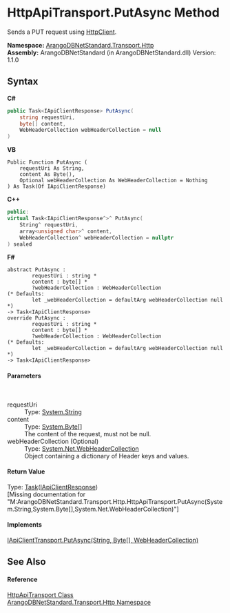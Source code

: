 # HttpApiTransport.PutAsync Method 
 

Sends a PUT request using <a href="https://docs.microsoft.com/dotnet/api/system.net.http.httpclient" target="_blank" rel="noopener noreferrer">HttpClient</a>.

**Namespace:**&nbsp;<a href="366f5efc-7ad4-93ac-45db-23c7edb26915">ArangoDBNetStandard.Transport.Http</a><br />**Assembly:**&nbsp;ArangoDBNetStandard (in ArangoDBNetStandard.dll) Version: 1.1.0

## Syntax

**C#**<br />
``` C#
public Task<IApiClientResponse> PutAsync(
	string requestUri,
	byte[] content,
	WebHeaderCollection webHeaderCollection = null
)
```

**VB**<br />
``` VB
Public Function PutAsync ( 
	requestUri As String,
	content As Byte(),
	Optional webHeaderCollection As WebHeaderCollection = Nothing
) As Task(Of IApiClientResponse)
```

**C++**<br />
``` C++
public:
virtual Task<IApiClientResponse^>^ PutAsync(
	String^ requestUri, 
	array<unsigned char>^ content, 
	WebHeaderCollection^ webHeaderCollection = nullptr
) sealed
```

**F#**<br />
``` F#
abstract PutAsync : 
        requestUri : string * 
        content : byte[] * 
        ?webHeaderCollection : WebHeaderCollection 
(* Defaults:
        let _webHeaderCollection = defaultArg webHeaderCollection null
*)
-> Task<IApiClientResponse> 
override PutAsync : 
        requestUri : string * 
        content : byte[] * 
        ?webHeaderCollection : WebHeaderCollection 
(* Defaults:
        let _webHeaderCollection = defaultArg webHeaderCollection null
*)
-> Task<IApiClientResponse> 
```


#### Parameters
&nbsp;<dl><dt>requestUri</dt><dd>Type: <a href="https://docs.microsoft.com/dotnet/api/system.string" target="_blank" rel="noopener noreferrer">System.String</a><br /></dd><dt>content</dt><dd>Type: <a href="https://docs.microsoft.com/dotnet/api/system.byte" target="_blank" rel="noopener noreferrer">System.Byte</a>[]<br />The content of the request, must not be null.</dd><dt>webHeaderCollection (Optional)</dt><dd>Type: <a href="https://docs.microsoft.com/dotnet/api/system.net.webheadercollection" target="_blank" rel="noopener noreferrer">System.Net.WebHeaderCollection</a><br />Object containing a dictionary of Header keys and values.</dd></dl>

#### Return Value
Type: <a href="https://docs.microsoft.com/dotnet/api/system.threading.tasks.task-1" target="_blank" rel="noopener noreferrer">Task</a>(<a href="9efc4502-8d07-3524-7679-526da9957297">IApiClientResponse</a>)<br />\[Missing <returns> documentation for "M:ArangoDBNetStandard.Transport.Http.HttpApiTransport.PutAsync(System.String,System.Byte[],System.Net.WebHeaderCollection)"\]

#### Implements
<a href="128afd58-ccca-051a-09fe-c474629e4811">IApiClientTransport.PutAsync(String, Byte[], WebHeaderCollection)</a><br />

## See Also


#### Reference
<a href="1a9b4516-9078-d867-e5f5-6a99e3f31ee4">HttpApiTransport Class</a><br /><a href="366f5efc-7ad4-93ac-45db-23c7edb26915">ArangoDBNetStandard.Transport.Http Namespace</a><br />